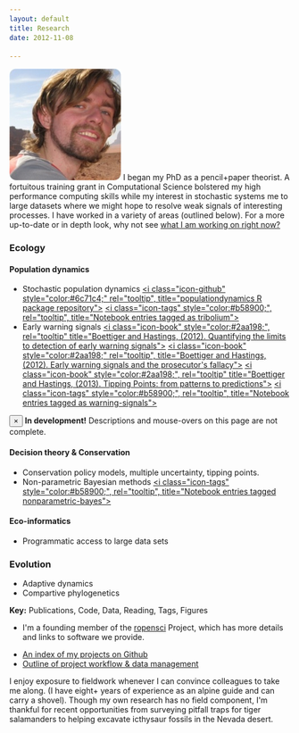 ```yaml
---
layout: default 
title: Research
date: 2012-11-08

---
```



![floatright](assets/img/wadirum.png) 
I began my PhD as a pencil+paper theorist.  A fortuitous training grant in Computational Science 
bolstered my high performance computing skills while my interest in stochastic systems
me to large datasets where we might hope to resolve weak signals of interesting processes. 
I have worked in a variety of areas (outlined below).  For a more up-to-date or in depth
look, why not see [what I am working on right now?](/lab-notebookmark.html)

### Ecology

#### Population dynamics

* Stochastic population dynamics [<i class="icon-github" style="color:#6c71c4;" rel="tooltip", title="populationdynamics R package repository"></i>](https://github.com/cboettig/populationdynamics) [<i class="icon-bookmark" style="color:#dc322f;"></i>](http://www.mendeley.com/bookmarks/634301/theoretical-ecology/papers/)
[<i class="icon-tags" style="color:#b58900;", rel="tooltip", title="Notebook entries tagged as tribolium"></i>](tags.html/#tribolium) 
* Early warning signals [<i class="icon-book" style="color:#2aa198;", rel="tooltip" title="Boettiger and Hastings, (2012). Quantifying the limits to detection of early warning signals"></i>](/vita.html) [<i class="icon-book" style="color:#2aa198;" rel="tooltip", title="Boettiger and Hastings, (2012). Early warning signals and the prosecutor's fallacy"></i>](/vita.html) [<i class="icon-book" style="color:#2aa198;", rel="tooltip" title="Boettiger and Hastings, (2013). Tipping Points: from patterns to predictions"></i>](/vita.html) [<i class="icon-github" style="color:#6c71c4;"></i>](https://github.com/cboettig/earlywarning) [<i class="icon-bookmark" style="color:#dc322f;"></i>](http://www.mendeley.com/bookmarks/530001/early-warning-signs/papers/) [<i class="icon-tags" style="color:#b58900;", rel="tooltip", title="Notebook entries tagged as warning-signals"></i>](tags.html/#warning-sginals) 



<div class="alert alert-info">
  <button type="button" class="close" data-dismiss="alert">&times;</button>
  <strong><i class="icon-warning-sign icon-3x" style="color:#dc322f;"></i> In development!</strong> Descriptions and mouse-overs on this page are not complete.   
</div>



#### Decision theory & Conservation

* Conservation policy models, multiple uncertainty, tipping points. [<i class="icon-github" style="color:#6c71c4;"></i>](https://github.com/cboettig/pdg_control) [<i class="icon-tags" style="color:#b58900;"></i>](tags.html/) 
* Non-parametric Bayesian methods  [<i class="icon-github" style="color:#6c71c4;"></i>](https://github.com/cboettig/nonparametric-bayes) [<i class="icon-tags" style="color:#b58900;", rel="tooltip", title="Notebook entries tagged nonparametric-bayes"></i>](tags.html/#nonparametric-bayes)


#### Eco-informatics

* Programmatic access to large data sets [<i class="icon-book" style="color:#2aa198;"></i>](/vita.html) [<i class="icon-book" style="color:#2aa198;"></i>](/vita.html)  [<i class="icon-github" style="color:#6c71c4;"></i>](https://github.com/ropensci/rfishbase) [<i class="icon-github" style="color:#6c71c4;"></i>](https://github.com/ropensci/treeBASE) [<i class="icon-tags" style="color:#b58900;"></i>](tags.html/)


### Evolution

* Adaptive dynamics [<i class="icon-book" style="color:#2aa198;"></i>](/vita.html) [<i class="icon-github" style="color:#6c71c4;"></i>](https://github.com/cboettig/fluctuationDomains) [<i class="icon-github" style="color:#6c71c4;"></i>](https://github.com/cboettig/AdaptiveDynamics) [<i class="icon-bookmark" style="color:#dc322f;"></i>](http://www.mendeley.com/bookmarks/529981/adaptive-dynamics/papers/)
* Compartive phylogenetics [<i class="icon-book" style="color:#2aa198;"></i> ](/vita.html) [<i class="icon-book" style="color:#2aa198;"></i> ](/vita.html) [<i class="icon-globe"></i>](http://cran.r-project.org/web/packages/OUwie/index.html) [<i class="icon-github" style="color:#6c71c4;"></i>](https://github.com/cboettig/wrightscape) [<i class="icon-github" style="color:#6c71c4;"></i>](https://github.com/cboettig/pmc) [<i class="icon-bookmark" style="color:#dc322f;"></i>](http://www.mendeley.com/bookmarks/529971/phylogenetic-methods/papers/) [<i class="icon-tags" style="color:#b58900;"></i>](tags.html/)



**Key:** <i class="icon-book icon-2x" style="color:#2aa198;"></i> Publications,   <i class="icon-github icon-2x" style="color:#6c71c4;"></i> Code,  <i class="icon-beaker icon-2x" style="color:#859900;;"></i> Data, <i class="icon-bookmark icon-2x" style="color:#dc322f;"></i> Reading,   <i class="icon-tags icon-2x" style="color:#b58900;"></i> Tags,   <i class="icon-bar-chart icon-2x" style="color:#cb4b16;"></i> Figures


* I'm a founding member of the [<i class="icon-globe"></i> ropensci](http://ropensci.org) Project, which has more details and links to software we provide.  


- [An index of my projects on Github](software.html)
- [Outline of project workflow & data management](http://www.carlboettiger.info/2012/05/06/research-workflow.html)


I enjoy exposure to fieldwork whenever I can convince colleagues to take me along.  (I have eight+ years of experience as an alpine guide and can carry a shovel).  Though my own research has no field component, I'm thankful for recent opportunities from surveying pitfall traps for tiger salamanders to helping excavate icthysaur fossils in the Nevada desert. 




[<i class="icon-bookmark" style="color:#dc322f;" rel="tooltip" title="recent reading in research articles on education practices"></i>](http://www.mendeley.com/bookmarks/530011/education/papers/)
